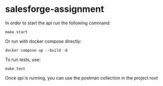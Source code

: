 # salesforge-assignment

In order to start the api run the following command:

```make start```

Or run with docker compose directly:

```docker compose up --build -d```

To run tests, use:

```make test```

Once api is running, you can use the postman collection in the project root

